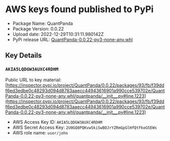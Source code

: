 # AWS keys found published to PyPi

* Package Name: QuantPanda
* Package Version: 0.0.22
* Upload date: 2022-12-29T10:31:11.980142Z
* PyPi release URL: [QuantPanda-0.0.22-py3-none-any.whl](https://files.pythonhosted.org/packages/93/fb/f39ddf6ed3edbe0c48293d094d8783aaecc44943616901a990cce539702e/QuantPanda-0.0.22-py3-none-any.whl)

## Key Details

### `AKIA5LQDGW3AUXC4RDHM`

Public URL to key material: [https://inspector.pypi.io/project/QuantPanda/0.0.22/packages/93/fb/f39ddf6ed3edbe0c48293d094d8783aaecc44943616901a990cce539702e/QuantPanda-0.0.22-py3-none-any.whl/quantpanda/__init__.py#line.1223](https://inspector.pypi.io/project/QuantPanda/0.0.22/packages/93/fb/f39ddf6ed3edbe0c48293d094d8783aaecc44943616901a990cce539702e/QuantPanda-0.0.22-py3-none-any.whl/quantpanda/__init__.py#line.1223)

* AWS Access Key ID: `AKIA5LQDGW3AUXC4RDHM`
* AWS Secret Access Key: `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` 
* AWS role name: `user/john`
